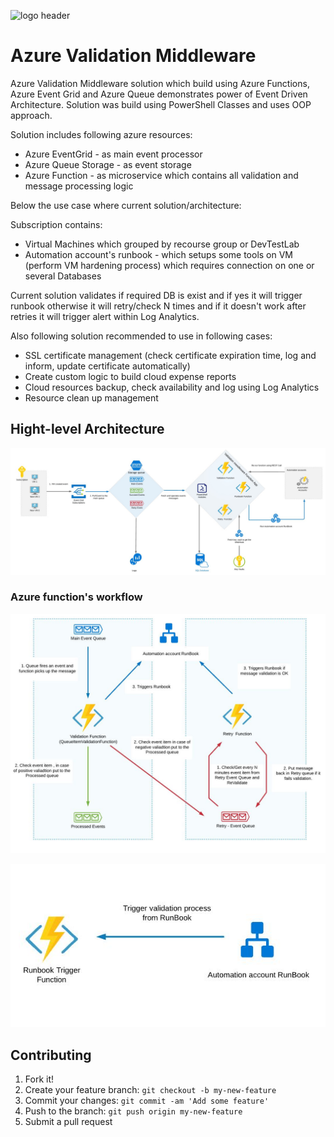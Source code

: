 
![logo header](/assets/img/event-driven-architecture-main.jpg   "logo header")

# Azure Validation Middleware  

Azure Validation Middleware solution which build using Azure Functions, Azure Event Grid and Azure Queue demonstrates power of Event Driven Architecture.
Solution was build using PowerShell Classes and uses OOP approach.  

Solution includes following azure resources:
- Azure EventGrid - as main event processor 
- Azure Queue Storage - as event storage
- Azure Function - as microservice which contains all validation and message processing logic

Below the use case where current solution/architecture: 

Subscription contains:
- Virtual Machines which grouped by recourse group or DevTestLab 
- Automation account's runbook - which setups some tools on VM
(perform VM hardening process) which requires connection on one or several Databases 

Current solution validates if required DB is exist and if yes it will trigger runbook otherwise it will retry/check N times 
and if it doesn't work after retries it will trigger alert within Log Analytics.

Also following solution recommended to use in following cases: 

- SSL certificate management (check certificate expiration time, log and inform, update certificate automatically)
- Create custom logic to build cloud expense reports  
- Cloud resources backup, check availability and log using Log Analytics   
- Resource clean up management 

## Hight-level Architecture 

![Azure Validation Middleware](https://raw.githubusercontent.com/Boriszn/AzureValidationMiddleware/master/src/assets/img/event-driven-architecture-main.jpg   "Azure Validation Middleware")

### Azure function's workflow  

![Azure function's workflow](https://raw.githubusercontent.com/Boriszn/AzureValidationMiddleware/master/src/assets/img/event-queue-functions-workflow.jpg   "Azure function's workflow")

![Runbook workflow triggering](https://raw.githubusercontent.com/Boriszn/AzureValidationMiddleware/master/src/assets/img/event-queue-functions-workflow-runbook.jpg  "Runbook workflow triggering")

## Contributing

1. Fork it!
2. Create your feature branch: `git checkout -b my-new-feature`
3. Commit your changes: `git commit -am 'Add some feature'`
4. Push to the branch: `git push origin my-new-feature`
5. Submit a pull request